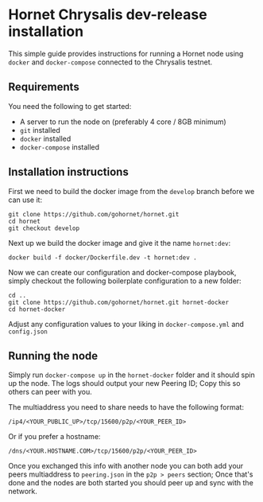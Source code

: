 # Hornet Chrysalis dev-release installation

This simple guide provides instructions for running a Hornet node using `docker` and `docker-compose` connected to the Chrysalis testnet.

## Requirements

You need the following to get started:

 - A server to run the node on (preferably 4 core / 8GB minimum)
 - `git` installed
 - `docker` installed
 - `docker-compose` installed

## Installation instructions

First we need to build the docker image from the `develop` branch before we can use it:

```
git clone https://github.com/gohornet/hornet.git
cd hornet
git checkout develop
```

Next up we build the docker image and give it the name `hornet:dev`:

```
docker build -f docker/Dockerfile.dev -t hornet:dev .
```

Now we can create our configuration and docker-compose playbook, simply checkout the following boilerplate configuration to a new folder:

```
cd ..
git clone https://github.com/gohornet/hornet.git hornet-docker
cd hornet-docker
```

Adjust any configuration values to your liking in `docker-compose.yml` and `config.json`

## Running the node

Simply run `docker-compose up` in the `hornet-docker` folder and it should spin up the node. The logs should output your new Peering ID; Copy this so others can peer with you.

The multiaddress you need to share needs to have the following format:

```
/ip4/<YOUR_PUBLIC_UP>/tcp/15600/p2p/<YOUR_PEER_ID>
```

Or if you prefer a hostname:

```
/dns/<YOUR.HOSTNAME.COM>/tcp/15600/p2p/<YOUR_PEER_ID>
```

Once you exchanged this info with another node you can both add your peers multiaddress to `peering.json` in the `p2p > peers` section; Once that's done and the nodes are both started you should peer up and sync with the network.
